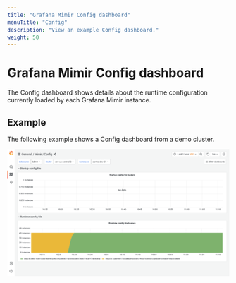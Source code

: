```yaml
---
title: "Grafana Mimir Config dashboard"
menuTitle: "Config"
description: "View an example Config dashboard."
weight: 50
---
```


# Grafana Mimir Config dashboard

The Config dashboard shows details about the runtime configuration currently loaded by each Grafana Mimir instance.

## Example

The following example shows a Config dashboard from a demo cluster.

![Grafana Mimir config dashboard](../../../images/dashboards/mimir-config.png)
